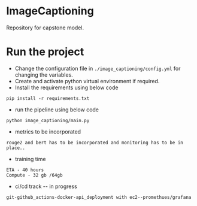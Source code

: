 # ImageCaptioning

Repository for capstone model.

# Run the project

- Change the configuration file in `./image_captioning/config.yml` for changing the variables.
- Create and activate python virtual environment if required.
- Install the requirements using below code
  
```
pip install -r requirements.txt
```
- run the pipeline using below code
```
python image_captioning/main.py
```
- metrics to be incorporated
  
```
rouge2 and bert has to be incorporated and monitoring has to be in place..
```

- training time
```
ETA - 40 hours
Compute - 32 gb /64gb
```

- ci/cd track -- in progress
```
git-github_actions-docker-api_deployment with ec2--promethues/grafana
```
